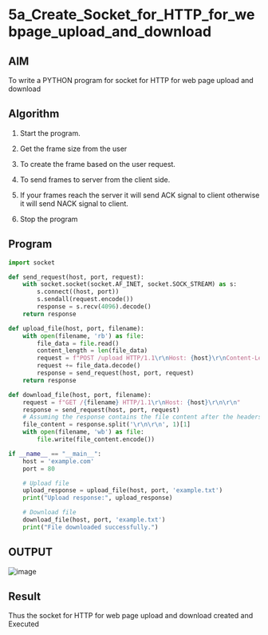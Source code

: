 # 5a_Create_Socket_for_HTTP_for_webpage_upload_and_download
## AIM
To write a PYTHON program for socket for HTTP for web page upload and download

## Algorithm
1. Start the program.

2. Get the frame size from the user

3. To create the frame based on the user request.

4. To send frames to server from the client side.

5. If your frames reach the server it will send ACK signal to client otherwise it will send NACK signal to client.

6. Stop the program

## Program 
```python
import socket

def send_request(host, port, request):
    with socket.socket(socket.AF_INET, socket.SOCK_STREAM) as s:
        s.connect((host, port))
        s.sendall(request.encode())
        response = s.recv(4096).decode()
    return response

def upload_file(host, port, filename):
    with open(filename, 'rb') as file:
        file_data = file.read()
        content_length = len(file_data)
        request = f"POST /upload HTTP/1.1\r\nHost: {host}\r\nContent-Length: {content_length}\r\n\r\n"
        request += file_data.decode()
        response = send_request(host, port, request)
    return response

def download_file(host, port, filename):
    request = f"GET /{filename} HTTP/1.1\r\nHost: {host}\r\n\r\n"
    response = send_request(host, port, request)
    # Assuming the response contains the file content after the headers
    file_content = response.split('\r\n\r\n', 1)[1]
    with open(filename, 'wb') as file:
        file.write(file_content.encode())

if __name__ == "__main__":
    host = 'example.com'
    port = 80

    # Upload file
    upload_response = upload_file(host, port, 'example.txt')
    print("Upload response:", upload_response)

    # Download file
    download_file(host, port, 'example.txt')
    print("File downloaded successfully.")
```
## OUTPUT
![image](https://github.com/user-attachments/assets/f5b6d017-81f4-41c7-8c39-afb016ecdbe8)


## Result
Thus the socket for HTTP for web page upload and download created and Executed
